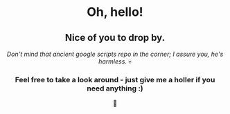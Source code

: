 <div align="center">

# Oh, hello!

## Nice of you to drop by. 
*Don't mind that ancient google scripts repo in the corner; I assure you, he's harmless.* 💀

### Feel free to take a look around - just give me a holler if you need anything :)
  🖖
 
  <!--
</div>

<details>
  <summary>Insert Your Title Here </summary><p></p>
<p></p><pre>
  * Item One
  * Item Two
  * Item Three
  * Item Four
  <p></p>
</pre></details>
-->
  
<!--
**blingusblongus/blingusblongus** is a ✨ _special_ ✨ repository because its `README.md` (this file) appears on your GitHub profile.

Here are some ideas to get you started:

- 🔭 I’m currently working on ...
- 🌱 I’m currently learning ...
- 👯 I’m looking to collaborate on ...
- 🤔 I’m looking for help with ...
- 💬 Ask me about ...
- 📫 How to reach me: ...
- 😄 Pronouns: ...
- ⚡ Fun fact: ...
-->
